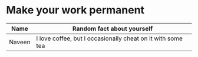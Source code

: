 # Make your work permanent

| Name        | Random fact about yourself     |
|-------------|--------|
| Naveen      | I love coffee, but I occasionally cheat on it with some tea |